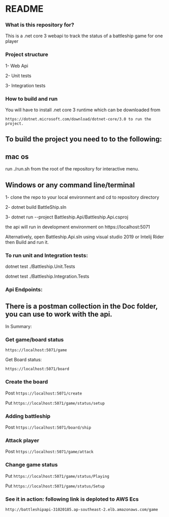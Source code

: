 # README #

### What is this repository for? ###

This is a .net core 3 webapi to track the status of a battleship game for one player 

### Project structure ###

1- Web Api

2- Unit tests

3- Integration tests


### How to build and run ###

You will have to install .net core 3 runtime which can be downloaded from 

    https://dotnet.microsoft.com/download/dotnet-core/3.0 to run the project.


## To build the project you need to to the following: ##

## mac os ##

run ./run.sh from the root of the repository for interactive menu. 

## Windows or any command line/terminal ##

1- clone the repo to your local environment and cd to repository directory

2- dotnet build BattleShip.sln

3- dotnet run --project Battleship.Api/Battleship.Api.csproj

the api will run in development environment on https://localhost:5071


Alternatively, open Battleship.Api.sln using visual studio 2019 or Intelij Rider then Build and run it.



### To run unit and Integration tests: ###

dotnet test ./Battleship.Unit.Tests

dotnet test ./Battleship.Integration.Tests



### Api Endpoints: ###

## There is a postman collection in the Doc folder, you can use to work with the api. ##



In Summary:

### Get game/board status ###

 `https://localhost:5071/game`

Get Board status:

 `https://localhost:5071/board`

### Create the board ###

Post  `https://localhost:5071/create`

Put   `https://localhost:5071/game/status/setup`


### Adding battleship ###

Post `https://localhost:5071/board/ship`
 
 
### Attack player ###

Post `https://localhost:5071/game/attack`


### Change game status ###

Put   `https://localhost:5071/game/status/Playing`

Put   `https://localhost:5071/game/status/Setup`


### See it in action: following link is deploted to AWS Ecs ###

`http://battleshipapi-31020185.ap-southeast-2.elb.amazonaws.com/game`


